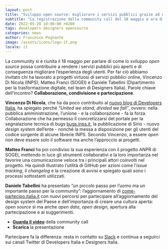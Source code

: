 ```yaml
---
layout: post
title: "Sviluppo open source: migliorare i servizi pubblici grazie ad un approccio collaborativo"
subtitle: "La registrazione della community call del 18 maggio è ora disponibile. Leggi la notizia e guarda il video"
date: 2022-05-20 10:00:00 +0200
tags: developers designers opensource
categories: news
author: Francesco Pognante
image: /assets/icons/logo-it.png
locale: it
---
```


La community si è riunita il 18 maggio per parlare di come lo sviluppo *open source* possa contribuire a rendere i servizi pubblici più aperti e di conseguenza migliorare l’esperienza degli utenti. Per far ciò abbiamo invitato chi ha lavorato a progetti virtuosi di servizi pubblici online, Vincenzo Di Nicola (INPS), Matteo Franci (SOGEI) e Daniele Tabellini (Dipartimento per la trasformazione digitale, nel team di Designers Italia). Parole chiave dell’incontro? **Collaborazione, condivisione e partecipazione**.

**Vincenzo Di Nicola**, che ha da poco contribuito al [nuovo blog di Developers Italia](https://medium.com/developers-italia), ha spiegato perché *“United we stand, divided we fall”*, ovvero: nella pubblica amministrazione, l’unione - e la collaborazione - fa la forza. Collaborazione che ha permesso il concretizzarsi del portale per la segnalazione tecnica di bugs [bugs.inps.it](http://bugs.inps.it), la pubblicazione di Sirio - nuovo *design system* dell’ente - nonché la messa a disposizione per gli utenti del codice sorgente di alcune librerie INPS. Secondo Vincenzo, a essere *open* non deve essere solo il software ma anche l’approccio ai progetti. 

**Matteo Franci** ha poi condiviso la sua esperienza con il progetto ANPR di SOGEI, mettendo in luce gli strumenti collaborativi e la loro importanza nel favorire una comunicazione veloce tra i principali attori coinvolti nel progetto. Ha quindi illustrato l’utilità di GitHub per azioni come l’*issue tracking*, il *changelog* e la creazione di avvisi e spiegato quali sono i processi sottostanti utilizzati.

**Daniele Tabellini** ha presentato “un piccolo passo per l’uomo ma un importante passo per la community”: l’aggiornamento di [come-partecipo.italia.it](https://come-partecipo.italia.it) con nuovi percorsi per partecipare all’aggiornamento del design system del Paese e dell’importanza di creare una cultura aperta: *open source* sì ma anche *open data*, *open design*, apertura alla partecipazione e ai suggerimenti. 

- **[Guarda il video](https://www.youtube.com/watch?v=cWUzfFVB7lY)** della community call
- **Scarica** la presentazione

Partecipare fa la differenza: resta in contatto su [Slack](https://slack.developers.italia.it/) e continua a seguirci sui canali Twitter di Developers Italia e Designers Italia.
